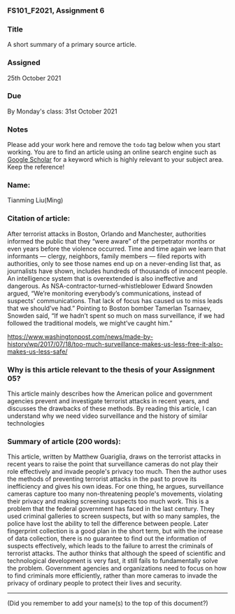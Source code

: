 ### FS101_F2021, Assignment 6


### Title
A short summary of a primary source article.


### Assigned
25th October 2021


### Due
By Monday's class: 31st October 2021


### Notes
Please add your work here and remove the `todo` tag below when you start working. You are to find an article using an online search engine such as [Google Scholar](https://scholar.google.com/) for a keyword which is highly relevant to your subject area. Keep the reference!


### Name:

 Tianming Liu(Ming)


### Citation of article:

After terrorist attacks in Boston, Orlando and Manchester, authorities informed the public that they “were aware” of the perpetrator months or even years before the violence occurred. Time and time again we learn that informants — clergy, neighbors, family members — filed reports with authorities, only to see those names end up on a never-ending list that, as journalists have shown, includes hundreds of thousands of innocent people.
An intelligence system that is overextended is also ineffective and dangerous. As NSA-contractor-turned-whistleblower Edward Snowden argued, “We’re monitoring everybody’s communications, instead of suspects’ communications. That lack of focus has caused us to miss leads that we should’ve had.” Pointing to Boston bomber Tamerlan Tsarnaev, Snowden said, “If we hadn’t spent so much on mass surveillance, if we had followed the traditional models, we might’ve caught him.”

https://www.washingtonpost.com/news/made-by-history/wp/2017/07/18/too-much-surveillance-makes-us-less-free-it-also-makes-us-less-safe/
### Why is this article relevant to the thesis of your Assignment 05?

This article mainly describes how the American police and government agencies prevent and investigate terrorist attacks in recent years, and discusses the drawbacks of these methods. By reading this article, I can understand why we need video surveillance and the history of similar technologies


### Summary of article (200 words):

This article, written by Matthew Guariglia, draws on the terrorist attacks in recent years to raise the point that surveillance cameras do not play their role effectively and invade people's privacy too much. Then the author uses the methods of preventing terrorist attacks in the past to prove its inefficiency and gives his own ideas.
For one thing, he argues, surveillance cameras capture too many non-threatening people's movements, violating their privacy and making screening suspects too much work. This is a problem that the federal government has faced in the last century. They used criminal galleries to screen suspects, but with so many samples, the police have lost the ability to tell the difference between people. Later fingerprint collection is a good plan in the short term, but with the increase of data collection, there is no guarantee to find out the information of suspects effectively, which leads to the failure to arrest the criminals of terrorist attacks. The author thinks that although the speed of scientific and technological development is very fast, it still fails to fundamentally solve the problem. Government agencies and organizations need to focus on how to find criminals more efficiently, rather than more cameras to invade the privacy of ordinary people to protect their lives and security.



---

(Did you remember to add your name(s) to the top of this document?)
